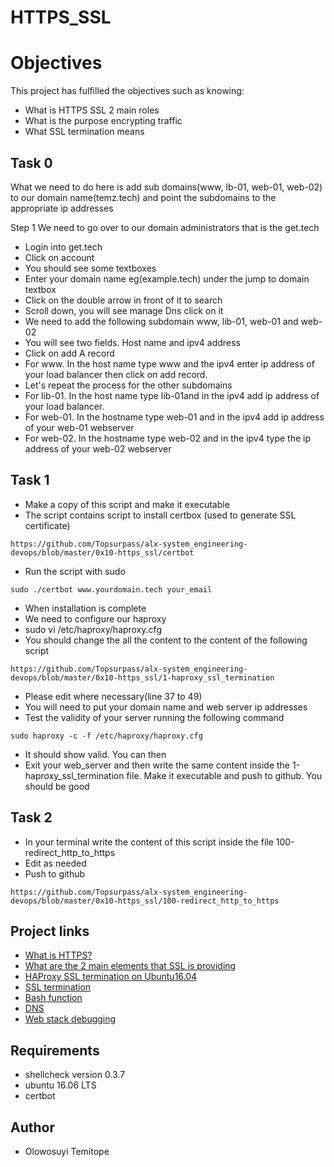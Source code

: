 # HTTPS_SSL

# Objectives
This project has fulfilled the objectives such as knowing:
* What is HTTPS SSL 2 main roles
* What is the purpose encrypting traffic
* What SSL termination means

## Task 0

What we need to do here is add sub domains(www, lb-01, web-01, web-02) to our domain name(temz.tech) and point the subdomains to the appropriate ip addresses

Step 1
We need to go over to our domain administrators that is the get.tech


- Login into get.tech
- Click on account
- You should see some textboxes
- Enter your domain name eg(example.tech) under the jump to domain textbox
- Click on the double arrow in front of it to search
- Scroll down, you will see manage Dns click on it
- We need to add the following subdomain www, lib-01, web-01 and web-02
- You will see two fields. Host name and ipv4 address
- Click on add A record
- For www. In the host name type www and the ipv4 enter ip address of your load balancer then click on add record.
- Let's repeat the process for the other subdomains
- For lib-01. In the host name type lib-01and in the ipv4 add ip address of your load balancer.
- For web-01. In the hostname type web-01 and in the ipv4 add ip address of your web-01 webserver
- For web-02. In the hostname type web-02 and in the ipv4 type the ip address of your web-02 webserver

## Task 1

- Make a copy of this script and make it executable
- The script contains script to install certbox (used to generate SSL certificate)

```
https://github.com/Topsurpass/alx-system_engineering-devops/blob/master/0x10-https_ssl/certbot
```
- Run the script with sudo
```
sudo ./certbot www.yourdomain.tech your_email
```
- When installation is complete
- We need to configure our haproxy
- sudo vi /etc/haproxy/haproxy.cfg
- You should change the all the content to the content of the following script
```
https://github.com/Topsurpass/alx-system_engineering-devops/blob/master/0x10-https_ssl/1-haproxy_ssl_termination
```
- Please edit where necessary(line 37 to 49)
- You will need to put your domain name and web server ip addresses
- Test the validity of your server running the following command
```
sudo haproxy -c -f /etc/haproxy/haproxy.cfg
```
- It should show valid. You can then
- Exit your web_server and then write the same content inside the 1-haproxy_ssl_termination file. Make it executable and push to github. You should be good

## Task 2

- In your terminal write the content of this script inside the file 100-redirect_http_to_https
- Edit as needed
- Push to github
```
https://github.com/Topsurpass/alx-system_engineering-devops/blob/master/0x10-https_ssl/100-redirect_http_to_https 
```
## Project links

* [What is HTTPS?](https://www.instantssl.com/http-vs-https)
* [What are the 2 main elements that SSL is providing](https://www.sslshopper.com/why-ssl-the-purpose-of-using-ssl-certificates.html)
* [HAProxy SSL termination on Ubuntu16.04](https://docs.ionos.com/cloud/)
* [SSL termination](https://en.wikipedia.org/wiki/TLS_termination_proxy)
* [Bash function](https://tldp.org/LDP/abs/html/complexfunct.html)
* [DNS](https://intranet.alxswe.com/concepts/12)
* [Web stack debugging](https://intranet.alxswe.com/concepts/68)

## Requirements
* shellcheck version 0.3.7
* ubuntu 16.06 LTS
* certbot

## Author
* Olowosuyi Temitope
